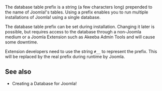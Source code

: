 <!-- Filename: Database_Table_Prefix / Display title: Database Table Prefix -->

The database table prefix is a string (a few characters long) prepended
to the name of Joomla!'s
tables. Using a prefix
enables you to run multiple installations of Joomla! using a single
database.

The database table prefix can be set during installation. Changing it
later is possible, but requires access to the database through a
non-Joomla medium or a Joomla Extension such as Akeeba Admin Tools and
will cause some downtime.

Extension developers
need to use the string `#__` to represent the prefix. This will be
replaced by the real prefix during runtime by Joomla.

## See also

-  Creating a Database for
  Joomla!
